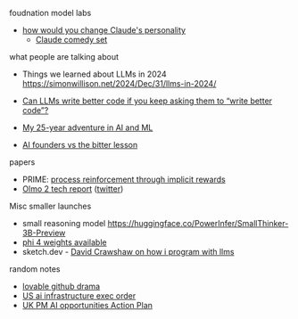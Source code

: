 
foudnation model labs
- [ how would you change Claude's personality](https://x.com/karpathy/status/1874678592702972398)
	- [Claude comedy set](https://x.com/AmandaAskell/status/1874873487355249151)

what people are talking about
- Things we learned about LLMs in 2024 https://simonwillison.net/2024/Dec/31/llms-in-2024/
- [Can LLMs write better code if you keep asking them to “write better code”?](https://minimaxir.com/2025/01/write-better-code/)

- [My 25-year adventure in AI and ML](https://austinhenley.com/blog/25yearsofai.html)
- [AI founders vs the bitter lesson](https://lukaspetersson.com/blog/2025/bitter-vertical/)

papers
- PRIME: [process reinforcement through implicit rewards](https://curvy-check-498.notion.site/Process-Reinforcement-through-Implicit-Rewards-15f4fcb9c42180f1b498cc9b2eaf896f)
- [Olmo 2 tech report]( https://x.com/soldni/status/1875266934943649808?s=46) ([twitter](https://x.com/kylelostat/status/1875209445950804114))

Misc smaller launches
- small reasoning model https://huggingface.co/PowerInfer/SmallThinker-3B-Preview
- [phi 4 weights available](https://news.ycombinator.com/item?id=42642971) 
- sketch.dev - [David Crawshaw on how i program with llms](https://crawshaw.io/blog/programming-with-llms)


random notes
- [lovable github drama](https://x.com/auchenberg/status/1875219521700503905)
- [US ai infrastructure exec order](https://www.whitehouse.gov/briefing-room/presidential-actions/2025/01/14/executive-order-on-advancing-united-states-leadership-in-artificial-intelligence-infrastructure/)
- [UK PM AI opportunities Action Plan](https://www.gov.uk/government/speeches/pm-speech-on-ai-opportunities-action-plan-13-january-2025)